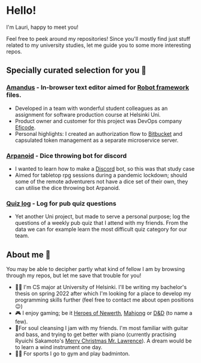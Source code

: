 # Hello!  

I'm Lauri, happy to meet you!  

Feel free to peek around my repositories! Since you'll mostly find just stuff related to my university studies, let me guide you to some more interesting repos. 

## Specially curated selection for you 🤲

### [Amandus](https://github.com/Ohtu-project-Eficode/Amandus) - In-browser text editor aimed for [Robot framework](https://github.com/robotframework/robotframework) files.  
  - Developed in a team with wonderful student colleagues as an assignment for software production course at Helsinki Uni.
  - Product owner and customer for this project was DevOps company [Eficode](https://www.eficode.com).
  - Personal highlights: I created an authorization flow to [Bitbucket](https://bitbucket.org/) and capsulated token management as a separate microservice server.
### [Arpanoid](https://github.com/lauripalonen/arpanoid) - Dice throwing bot for discord
  - I wanted to learn how to make a [Discord](https://discord.com/) bot, so this was that study case 
  - Aimed for tabletop rpg sessions during a pandemic lockdown; should some of the remote adventurers not have a dice set of their own, they can utilise the dice throwing bot Arpanoid. 
### [Quiz log](https://github.com/lauripalonen/tietovisatietokanta) - Log for pub quiz questions
  - Yet another Uni project, but made to serve a personal purpose; log the questions of a weekly pub quiz that I attend with my friends. From the data we can for example learn the most difficult quiz category for our team. 

## About me 👀
You may be able to decipher partly what kind of fellow I am by browsing through my repos, but let me save that trouble for you!  
- 👨‍🎓 I'm CS major at University of Helsinki. I'll be writing my bachelor's thesis on spring 2022 after which I'm looking for a place to develop my programming skills further (feel free to contact me about open positions 😉)
- 🎮 I enjoy gaming; be it [Heroes of Newerth](https://en.wikipedia.org/wiki/Heroes_of_Newerth), [Mahjong](https://en.wikipedia.org/wiki/Japanese_Mahjong) or [D&D](https://en.wikipedia.org/wiki/Dungeons_%26_Dragons) (to name a few).
- 🎸For soul cleansing I jam with my friends. I'm most familiar with guitar and bass, and trying to get better with piano (currently practising Ryuichi Sakamoto's [Merry Christmas Mr. Lawrence](https://youtu.be/LGs_vGt0MY8)). A dream would be to learn a wind instrument one day.
- 🏋️‍♀️ For sports I go to gym and play badminton.


<!--
**lauripalonen/lauripalonen** is a ✨ _special_ ✨ repository because its `README.md` (this file) appears on your GitHub profile.

Here are some ideas to get you started:

- 🔭 I’m currently working on ...
- 🌱 I’m currently learning ...
- 👯 I’m looking to collaborate on ...
- 🤔 I’m looking for help with ...
- 💬 Ask me about ...
- 📫 How to reach me: ...
- 😄 Pronouns: ...
- ⚡ Fun fact: ...
-->
